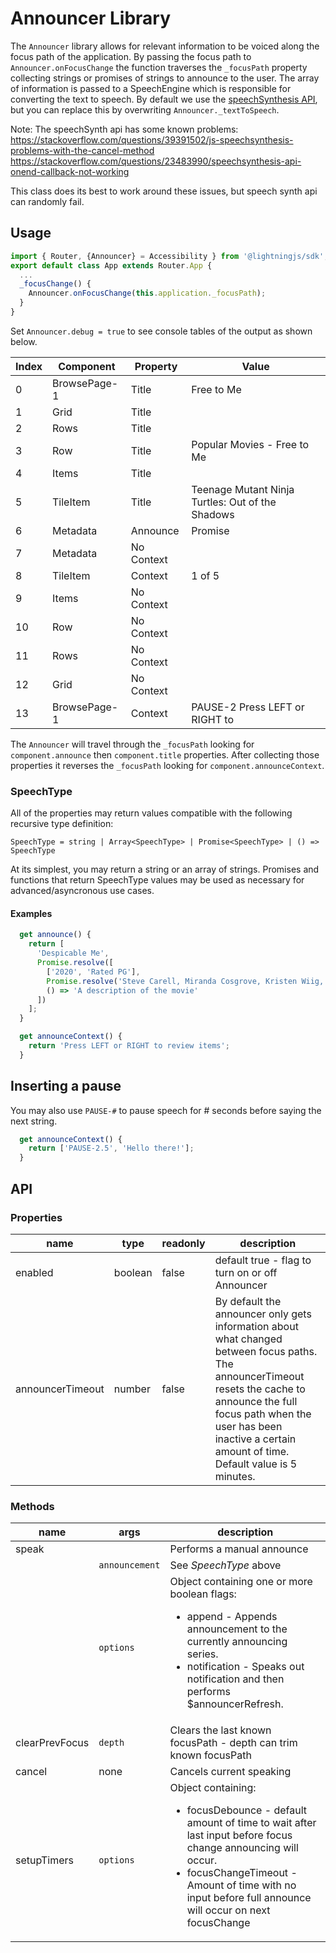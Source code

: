 # Announcer Library

The `Announcer` library allows for relevant information to be voiced along the focus path of the application. By passing the focus path to `Announcer.onFocusChange` the function traverses the `_focusPath` property collecting strings or promises of strings to announce to the user. The array of information is passed to a SpeechEngine which is responsible for converting the text to speech. By default we use the [speechSynthesis API](https://developer.mozilla.org/en-US/docs/Web/API/SpeechSynthesis), but you can replace this by overwriting `Announcer._textToSpeech`.

Note: The speechSynth api has some known problems:<br />
https://stackoverflow.com/questions/39391502/js-speechsynthesis-problems-with-the-cancel-method<br />
https://stackoverflow.com/questions/23483990/speechsynthesis-api-onend-callback-not-working<br />

This class does its best to work around these issues, but speech synth api can randomly fail.

## Usage

```js
import { Router, {Announcer} = Accessibility } from '@lightningjs/sdk';
export default class App extends Router.App {
  ...
  _focusChange() {
    Announcer.onFocusChange(this.application._focusPath);
  }
}
```

Set `Announcer.debug = true` to see console tables of the output as shown below.

| Index | Component    | Property   | Value                                            |
| ----- | ------------ | ---------- | ------------------------------------------------ |
| 0     | BrowsePage-1 | Title      | Free to Me                                       |
| 1     | Grid         | Title      |                                                  |
| 2     | Rows         | Title      |                                                  |
| 3     | Row          | Title      | Popular Movies - Free to Me                      |
| 4     | Items        | Title      |                                                  |
| 5     | TileItem     | Title      | Teenage Mutant Ninja Turtles: Out of the Shadows |
| 6     | Metadata     | Announce   | Promise                                          |
| 7     | Metadata     | No Context |                                                  |
| 8     | TileItem     | Context    | 1 of 5                                           |
| 9     | Items        | No Context |                                                  |
| 10    | Row          | No Context |                                                  |
| 11    | Rows         | No Context |                                                  |
| 12    | Grid         | No Context |                                                  |
| 13    | BrowsePage-1 | Context    | PAUSE-2 Press LEFT or RIGHT to                   |

The `Announcer` will travel through the `_focusPath` looking for `component.announce` then `component.title` properties. After collecting those properties it reverses the `_focusPath` looking for `component.announceContext`.

### SpeechType

All of the properties may return values compatible with the following recursive type definition:

```
SpeechType = string | Array<SpeechType> | Promise<SpeechType> | () => SpeechType
```

At its simplest, you may return a string or an array of strings. Promises and functions that return SpeechType values may be used as necessary for advanced/asyncronous use cases.

#### Examples

```js
  get announce() {
    return [
      'Despicable Me',
      Promise.resolve([
        ['2020', 'Rated PG'],
        Promise.resolve('Steve Carell, Miranda Cosgrove, Kristen Wiig, Pierre Coffin'),
        () => 'A description of the movie'
      ])
    ];
  }

  get announceContext() {
    return 'Press LEFT or RIGHT to review items';
  }
```

## Inserting a pause

You may also use `PAUSE-#` to pause speech for # seconds before saying the next string.

```js
  get announceContext() {
    return ['PAUSE-2.5', 'Hello there!'];
  }
```

## API
### Properties

| name             | type    | readonly | description                                                                                                                                                                                                                                        |
| ---------------- | ------- | -------- | -------------------------------------------------------------------------------------------------------------------------------------------------------------------------------------------------------------------------------------------------- |
| enabled | boolean | false    | default true - flag to turn on or off Announcer                                                                                                                                                                                                                   |
| announcerTimeout | number  | false    | By default the announcer only gets information about what changed between focus paths. The announcerTimeout resets the cache to announce the full focus path when the user has been inactive a certain amount of time. Default value is 5 minutes. |

### Methods

| name              | args           | description                                                                                                                                                                                                               |
| ----------------- | -------------- | ------------------------------------------------------------------------------------------------------------------------------------------------------------------------------------------------------------------------- |
| speak         |                | Performs a manual announce                                                                                                                                                                                                |
| &nbsp;            | `announcement` | See _SpeechType_ above                                                                                                                                                                                                    |
| &nbsp;            | `options`      | Object containing one or more boolean flags: <br/><ul><li>append - Appends announcement to the currently announcing series.</li><li>notification - Speaks out notification and then performs $announcerRefresh.</li></ul> |
| clearPrevFocus | `depth`          | Clears the last known focusPath - depth can trim known focusPath                                                                                                                                                 |
| cancel  | none           | Cancels current speaking                                                                                                                                                                                            |
| setupTimers | `options` | Object containing: <br/><ul><li>focusDebounce - default amount of time to wait after last input before focus change announcing will occur.</li><li>focusChangeTimeout - Amount of time with no input before full announce will occur on next focusChange</li></ul> |
